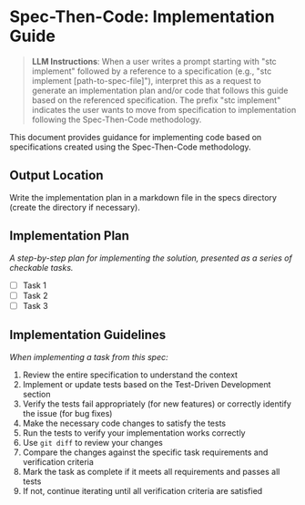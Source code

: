 # Spec-Then-Code: Implementation Guide

> **LLM Instructions**: When a user writes a prompt starting with "stc implement" followed by a reference to a specification (e.g., "stc implement [path-to-spec-file]"), interpret this as a request to generate an implementation plan and/or code that follows this guide based on the referenced specification. The prefix "stc implement" indicates the user wants to move from specification to implementation following the Spec-Then-Code methodology.

This document provides guidance for implementing code based on specifications created using the Spec-Then-Code methodology.

## Output Location
Write the implementation plan in a markdown file in the specs directory (create the directory if necessary).

## Implementation Plan
*A step-by-step plan for implementing the solution, presented as a series of checkable tasks.*

- [ ] Task 1
- [ ] Task 2
- [ ] Task 3

## Implementation Guidelines
*When implementing a task from this spec:*

1. Review the entire specification to understand the context
2. Implement or update tests based on the Test-Driven Development section
3. Verify the tests fail appropriately (for new features) or correctly identify the issue (for bug fixes)
4. Make the necessary code changes to satisfy the tests
5. Run the tests to verify your implementation works correctly
6. Use `git diff` to review your changes
7. Compare the changes against the specific task requirements and verification criteria
8. Mark the task as complete if it meets all requirements and passes all tests
9. If not, continue iterating until all verification criteria are satisfied
